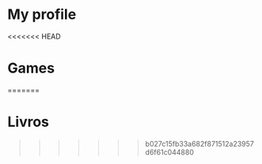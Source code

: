 # My profile

<<<<<<< HEAD
# Games
=======
# Livros
>>>>>>> b027c15fb33a682f871512a23957d6f61c044880
